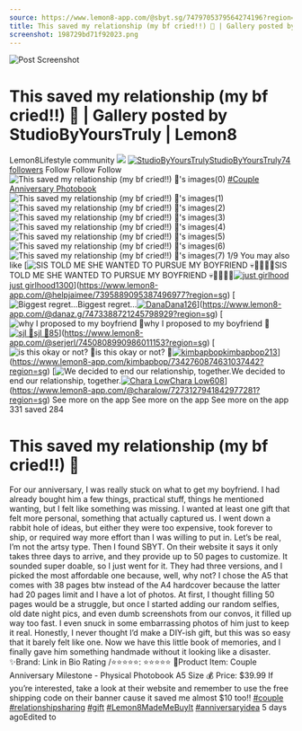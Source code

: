 ```yaml
---
source: https://www.lemon8-app.com/@sbyt.sg/7479705379564274196?region=sg
title: This saved my relationship (my bf cried!!) 🥲 | Gallery posted by StudioByYoursTruly | Lemon8
screenshot: 198729bd71f92023.png
---
```



![Post Screenshot](198729bd71f92023.png)
# This saved my relationship (my bf cried!!) 🥲 | Gallery posted by StudioByYoursTruly | Lemon8
[](https://www.lemon8-app.com/feed/foryou?region=sg)
Lemon8Lifestyle community
[](https://www.lemon8-app.com/search/sug?region=sg)![](https://lemon8.onelink.me/FMQw?pid=website_direct&af_force_dp=false&af_dp=snssdk2657%3A%2F%2Farticle_detail_page%3Fgroup_id%3D7479705379564274196%26pid%3Dwebsite_direct&retargeting=true&ab_version=73512074&af_web_dp=https%3A%2F%2Fplay.google.com%2Fstore%2Fapps%2Fdetails%3Fid%3Dcom.bd.nproject&amp_extra=%7B%22seo_page_id%22%3A%22217641737817425370%22%2C%22traffic_type%22%3A%22website_direct%22%2C%22web_id%22%3A%227481734356416251399%22%2C%22enter_position%22%3A%22smart_banner%22%2C%22enter_page_id%22%3A%227479705379564274196%22%2C%22enter_page_type%22%3A%22article%22%7D)
[![StudioByYoursTruly](https://p16-lemon8-sign-sg.tiktokcdn.com/user-avatar-alisg/99835d8c87a9484f18f3194d6644524c~tplv-sdweummd6v-shrink:120:0:q75.webp?lk3s=66c60501&source=feed_user&x-expires=1744588800&x-signature=hGb17BJhtxPvnU6OoQBWUX8CbrQ%3D)](https://www.lemon8-app.com/@sbyt.sg?region=sg)[StudioByYoursTruly74 followers](https://www.lemon8-app.com/@sbyt.sg?region=sg)
Follow
Follow
Follow
![This saved my relationship \(my bf cried!!\) 🥲's images\(0\)](https://p16-lemon8-sign-sg.tiktokcdn.com/tos-alisg-v-a3e477-sg/oQE96GFzaIDeDzAEOQAgfdEEnaQYtOpBUAwUhC~tplv-sdweummd6v-wap-logo-v1:QHNieXQuc2c=:1080:0.webp?lk3s=66c60501&source=wap_large_logo_image&x-expires=1744588800&x-signature=ihGRmv1w%2BooXkkOUExy%2BxBK9XQc%3D)
[#Couple Anniversary Photobook](https://www.lemon8-app.com/topic/7478948399316762645?region=sg)
![This saved my relationship \(my bf cried!!\) 🥲's images\(1\)](https://p16-lemon8-sign-sg.tiktokcdn.com/tos-alisg-v-a3e477-sg/oEDHEUiBAifB95OAQzqNeNJI4Ai3O2E50BCRKg~tplv-sdweummd6v-wap-logo-v1:QHNieXQuc2c=:1080:0.webp?lk3s=66c60501&source=wap_large_logo_image&x-expires=1744588800&x-signature=h9M9CAol17NJIHPezvSzlsLsskg%3D)
![This saved my relationship \(my bf cried!!\) 🥲's images\(2\)](https://p16-lemon8-sign-sg.tiktokcdn.com/tos-alisg-v-a3e477-sg/okQeAiKBgNAC0H9ifAz2BAE5EiNO45IiqBPD0U~tplv-sdweummd6v-wap-logo-v1:QHNieXQuc2c=:1080:0.webp?lk3s=66c60501&source=wap_large_logo_image&x-expires=1744588800&x-signature=CjFPVY4J%2BaL5xzF9LT9cfWUmUhg%3D)
![This saved my relationship \(my bf cried!!\) 🥲's images\(3\)](https://p16-lemon8-sign-sg.tiktokcdn.com/tos-alisg-v-a3e477-sg/oEYdBpfDUIzft6n9EhkWGzaUaCwElEOAFAADQg~tplv-sdweummd6v-wap-logo-v1:QHNieXQuc2c=:1080:0.webp?lk3s=66c60501&source=wap_large_logo_image&x-expires=1744588800&x-signature=ri1dBaMwmKZvYojMGuQMX7U%2BvvY%3D)
![This saved my relationship \(my bf cried!!\) 🥲's images\(4\)](https://p16-lemon8-sign-sg.tiktokcdn.com/tos-alisg-v-a3e477-sg/oUU95MN2NEi0eQOBizqg6HB5iBfAEC4ADIWNAA~tplv-sdweummd6v-wap-logo-v1:QHNieXQuc2c=:1080:0.webp?lk3s=66c60501&source=wap_large_logo_image&x-expires=1744588800&x-signature=vbYvX0o2ZaHg5qQik2fAnemN%2F9I%3D)
![This saved my relationship \(my bf cried!!\) 🥲's images\(5\)](https://p16-lemon8-sign-sg.tiktokcdn.com/tos-alisg-v-a3e477-sg/oQDi0Q94Ei5eUv5CNNNBfBN2HBEiAAqgArizIO~tplv-sdweummd6v-wap-logo-v1:QHNieXQuc2c=:1080:0.webp?lk3s=66c60501&source=wap_large_logo_image&x-expires=1744588800&x-signature=mJem%2F9tNwnQz5hhdfb8Ye2f9OfM%3D)
![This saved my relationship \(my bf cried!!\) 🥲's images\(6\)](https://p16-lemon8-sign-sg.tiktokcdn.com/tos-alisg-v-a3e477-sg/oQDBH4BOiANB5QN8A2dOEC9ei50EIUAfgzqOMi~tplv-sdweummd6v-wap-logo-v1:QHNieXQuc2c=:1080:0.webp?lk3s=66c60501&source=wap_large_logo_image&x-expires=1744588800&x-signature=9eZIi4ETDNA1eJSr6XA6tRctses%3D)
![This saved my relationship \(my bf cried!!\) 🥲's images\(7\)](https://p16-lemon8-sign-sg.tiktokcdn.com/tos-alisg-v-a3e477-sg/ogNP5iC2UBzD50eHQgAOEH49EfNBiPBijVIAqA~tplv-sdweummd6v-wap-logo-v1:QHNieXQuc2c=:1080:0.webp?lk3s=66c60501&source=wap_large_logo_image&x-expires=1744588800&x-signature=z6XhMDeRA9LhNhCp4fPjPHcelbc%3D)
1/9
You may also like
[![SIS TOLD ME SHE WANTED TO PURSUE MY BOYFRIEND 💀🫱🏻‍🫲🏼](https://p16-lemon8-sign-sg.tiktokcdn.com/tos-alisg-v-a3e477-sg/oUFqoAqmoEIkBOIAE6H3FteCQjGfQjWA9zYgID~tplv-sdweummd6v-shrink:640:0:q50.webp?lk3s=66c60501&source=seo_middle_feed_list&x-expires=1773532800&x-signature=90DOc8V3XYuWQYDuoJFlaF1mlTg%3D)SIS TOLD ME SHE WANTED TO PURSUE MY BOYFRIEND 💀🫱🏻‍🫲🏼[![just girlhood](https://p16-lemon8-sign-sg.tiktokcdn.com/user-avatar-alisg/bf7496c0aad2286f89cecf37115999af~tplv-sdweummd6v-shrink:120:0:q75.jpeg?lk3s=66c60501&source=feed_user&x-expires=1744588800&x-signature=YapzDTNVS%2BHsDZxkHpKRMIRr0aY%3D)just girlhood1300](https://www.lemon8-app.com/@helpjaimee?region=sg)](https://www.lemon8-app.com/@helpjaimee/7395889095387496977?region=sg)
[![Biggest regret…](https://p16-lemon8-sign-sg.tiktokcdn.com/tos-alisg-v-a3e477-sg/ostnCt6AEsNF4FoE4geItAVAtBnFDBAi9flQWQ~tplv-sdweummd6v-shrink:640:0:q50.webp?lk3s=66c60501&source=seo_middle_feed_list&x-expires=1773532800&x-signature=EM74wEwRhoNKaPGKbUrvvSAvHp0%3D)Biggest regret…[![Dana](https://p16-lemon8-sign-sg.tiktokcdn.com/user-avatar-alisg/8e0da3cf85f1d275532e988181049e34~tplv-sdweummd6v-shrink:120:0:q75.jpeg?lk3s=66c60501&source=feed_user&x-expires=1744588800&x-signature=3I%2FJsXHBDKDCYq4lRim2e8Q3dRQ%3D)Dana126](https://www.lemon8-app.com/@danaz.g?region=sg)](https://www.lemon8-app.com/@danaz.g/7473388721245798929?region=sg)
[![why I proposed to my boyfriend 💍](https://p16-lemon8-sign-sg.tiktokcdn.com/tos-alisg-v-a3e477-sg/oAAEslBxDQDfQMynE3FAQptwcCfPnABIEBgP9Z~tplv-sdweummd6v-shrink:640:0:q50.webp?lk3s=66c60501&source=seo_middle_feed_list&x-expires=1773532800&x-signature=IAcmLcTSQV1FgZMcKe0%2FaijKgsc%3D)why I proposed to my boyfriend 💍[![sjl 🧿](https://p16-lemon8-sign-sg.tiktokcdn.com/user-avatar-alisg/591b5e1f2403c949a4f09917d6637752~tplv-sdweummd6v-shrink:120:0:q75.jpeg?lk3s=66c60501&source=feed_user&x-expires=1744588800&x-signature=PLUBlx4VUJylg3epyzgVfw1MlkU%3D)sjl 🧿85](https://www.lemon8-app.com/@serjerl?region=sg)](https://www.lemon8-app.com/@serjerl/7450808990986011153?region=sg)
[![is this okay or not? 🤔](https://p16-lemon8-sign-sg.tiktokcdn.com/tos-alisg-v-a3e477-sg/owXEAfF8DmWLWDJeEUolbufMAQg7gKAIKEzhIA~tplv-sdweummd6v-shrink:640:0:q50.webp?lk3s=66c60501&source=seo_middle_feed_list&x-expires=1773532800&x-signature=8TMQT0pr8YFKhXwuD0EqkOZngjs%3D)is this okay or not? 🤔[![kimbapbop](https://p16-lemon8-sign-sg.tiktokcdn.com/user-avatar-alisg/ac87d45388f002849ae99c23ba6866a9~tplv-sdweummd6v-shrink:120:0:q75.jpeg?lk3s=66c60501&source=feed_user&x-expires=1744588800&x-signature=rxPSy6bijUKT0HYWlsepGXUT3Xg%3D)kimbapbop213](https://www.lemon8-app.com/kimbapbop?region=sg)](https://www.lemon8-app.com/kimbapbop/7342760874631037442?region=sg)
[![We decided to end our relationship, together.](https://p16-lemon8-sign-sg.tiktokcdn.com/tos-alisg-v-a3e477-sg/oQEAvfsGxdHIzWdA2tdC63eDgQhgBDAI8yhMEy~tplv-sdweummd6v-shrink:640:0:q50.webp?lk3s=66c60501&source=seo_middle_feed_list&x-expires=1773532800&x-signature=8IkqllP1LHYf1DxWKWRRn6%2BGrTc%3D)We decided to end our relationship, together.[![Chara Low](https://p16-lemon8-sign-sg.tiktokcdn.com/user-avatar-alisg/7b28d930ebbb888403bc3f8aed2c0b28~tplv-sdweummd6v-shrink:120:0:q75.jpeg?lk3s=66c60501&source=feed_user&x-expires=1744588800&x-signature=SS0w%2BocvG4BdFS6D55bfgtUxfos%3D)Chara Low608](https://www.lemon8-app.com/@charalow?region=sg)](https://www.lemon8-app.com/@charalow/7273127941842977281?region=sg)
See more on the app
See more on the app
See more on the app
331 saved
284
# This saved my relationship (my bf cried!!) 🥲
For our anniversary, I was really stuck on what to get my boyfriend. I had already bought him a few things, practical stuff, things he mentioned wanting, but I felt like something was missing. I wanted at least one gift that felt more personal, something that actually captured us.
I went down a rabbit hole of ideas, but either they were too expensive, took forever to ship, or required way more effort than I was willing to put in. Let’s be real, I’m not the artsy type. Then I found SBYT. On their website it says it only takes three days to arrive, and they provide up to 50 pages to customize. It sounded super doable, so I just went for it. They had three versions, and I picked the most affordable one because, well, why not? I chose the A5 that comes with 38 pages btw instead of the A4 hardcover because the latter had 20 pages limit and I have a lot of photos.
At first, I thought filling 50 pages would be a struggle, but once I started adding our random selfies, old date night pics, and even dumb screenshots from our convos, it filled up way too fast. I even snuck in some embarrassing photos of him just to keep it real.
Honestly, I never thought I’d make a DIY-ish gift, but this was so easy that it barely felt like one. Now we have this little book of memories, and I finally gave him something handmade without it looking like a disaster.
✨Brand: Link in Bio
Rating /⭐⭐⭐⭐⭐: ⭐⭐⭐⭐⭐
🛒Product Item: Couple Anniversary Milestone - Physical Photobook A5 Size
💰 Price: $39.99 
If you’re interested, take a look at their website and remember to use the free shipping code on their banner cause it saved me almost $10 too!!
[#couple](https://www.lemon8-app.com/topic/7096048164981014530?region=sg) [#relationshipsharing](https://www.lemon8-app.com/topic/7249211080521023490?region=sg) [#gift](https://www.lemon8-app.com/topic/7050088001367457798?region=sg) [#Lemon8MadeMeBuyIt](https://www.lemon8-app.com/topic/7217741754945142790?region=sg) [#anniversaryidea](https://www.lemon8-app.com/topic/7149094559610421249?region=sg)
5 days agoEdited to
#
